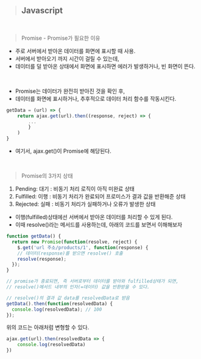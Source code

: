 > ## Javascript
<br/>

> Promise - Promise가 필요한 이유
- 주로 서버에서 받아온 데이터를 화면에 표시할 때 사용.
- 서버에서 받아오기 까지 시간이 걸릴 수 있는데, 
- 데이터를 덜 받아온 상태에서 화면에 표시하면 에러가 발생하거나, 빈 화면이 뜬다.

<br/>

- Promise는 데이터가 완전히 받아진 것을 확인 후, 
- 데이터를 화면에 표시하거나, 추후적으로 데이터 처리 함수를 작동시킨다.

``` javascript
getData = (url) => {
    return ajax.get(url).then((response, reject) => {
        ...
        }
    )
}

```
- 여기서, ajax.get()이 Promise에 해당된다.

<br/>

> Promise의 3가지 상태
1. Pending: 대기 : 비동기 처리 로직이 아직 미완료 상태
2. Fulfilled: 이행 : 비동기 처리가 완료되어 프로미스가 결과 값을 반환해준 상태
3. Rejected: 실패 : 비동기 처리가 실패하거나 오류가 발생한 상태


- 이행(fulfilled)상태에선 서버에서 받아온 데이터를 처리할 수 있게 된다.
- 이때 resolve()라는 메서드를 사용하는데, 아래의 코드를 보면서 이해해보자


``` javascript
function getData() {
  return new Promise(function(resolve, reject) {
    $.get('url 주소/products/1', function(response) {
    // 데이터(response)를 받으면 resolve() 호출
    resolve(response);
  });
}

// promise가 종료되면, 즉 서버로부터 데이터를 받아와 fulfilled상태가 되면, 
// resolve()메서드 내부의 인자(=데이터) 값을 반환받을 수 있다.

// resolve()의 결과 값 data를 resolvedData로 받음
getData().then(function(resolvedData) {
  console.log(resolvedData); // 100
});
```


위의 코드는 아래처럼 변형할 수 있다.
``` javascript
ajax.get(url).then(resolvedData => {
    console.log(resolvedData)
})
```